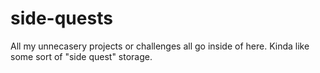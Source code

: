 # side-quests
All my unnecasery projects or challenges all go inside of here. Kinda like some sort of "side quest" storage.
